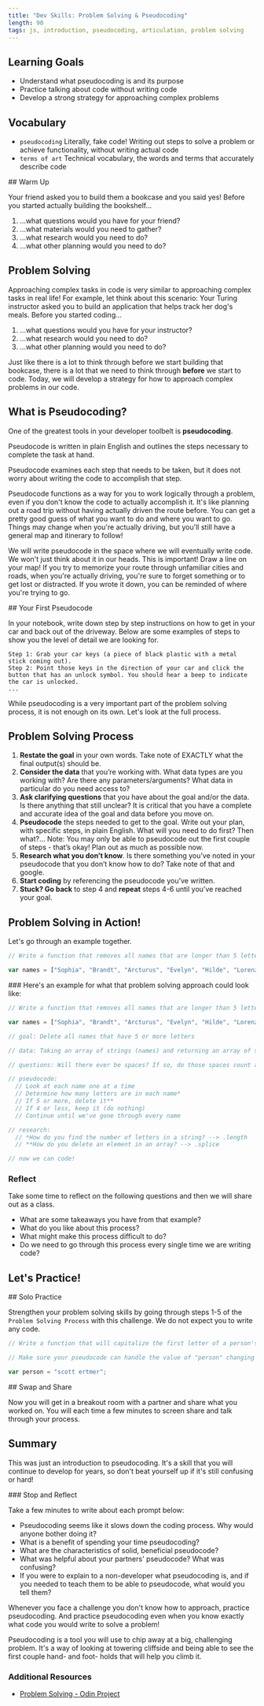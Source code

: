 ```yaml
---
title: "Dev Skills: Problem Solving & Pseudocoding"
length: 90
tags: js, introduction, pseudocoding, articulation, problem solving
---
```


## Learning Goals

* Understand what pseudocoding is and its purpose
* Practice talking about code without writing code
* Develop a strong strategy for approaching complex problems

## Vocabulary

- `pseudocoding` Literally, fake code! Writing out steps to solve a problem or achieve functionality, without writing actual code
- `terms of art` Technical vocabulary, the words and terms that accurately describe code

<section class="call-to-action">
## Warm Up

Your friend asked you to build them a bookcase and you said yes! Before you started actually building the bookshelf...
1. ...what questions would you have for your friend?
2. ...what materials would you need to gather?
3. ...what research would you need to do?
4. ...what other planning would you need to do?
</section>

## Problem Solving

Approaching complex tasks in code is very similar to approaching complex tasks in real life! For example, let think about this scenario: Your Turing instructor asked you to build an application that helps track her dog's meals. Before you started coding...
1. ...what questions would you have for your instructor?
2. ...what research would you need to do?
3. ...what other planning would you need to do?

Just like there is a lot to think through before we start building that bookcase, there is a lot that we need to think through **before** we start to code. Today, we will develop a strategy for how to approach complex problems in our code.

## What is Pseudocoding?

One of the greatest tools in your developer toolbelt is **pseudocoding**.

Pseudocode is written in plain English and outlines the steps necessary to complete the task at hand.

Pseudocode examines each step that needs to be taken, but it does not worry about writing the code to accomplish that step.

Pseudocode functions as a way for you to work logically through a problem, even if you don't know the code to actually accomplish it. It's like planning out a road trip without having actually driven the route before. You can get a pretty good guess of what you want to do and where you want to go. Things may change when you're actually driving, but you'll still have a general map and itinerary to follow!

We will write pseudocode in the space where we will eventually write code. We won't just think about it in our heads. This is important! Draw a line on your map! If you try to memorize your route through unfamiliar cities and roads, when you're actually driving, you're sure to forget something or to get lost or distracted. If you wrote it down, you can be reminded of where you're trying to go.

<section class="call-to-action">
## Your First Pseudocode

In your notebook, write down step by step instructions on how to get in your car and back out of the driveway. Below are some examples of steps to show you the level of detail we are looking for.
```
Step 1: Grab your car keys (a piece of black plastic with a metal stick coming out).
Step 2: Point those keys in the direction of your car and click the button that has an unlock symbol. You should hear a beep to indicate the car is unlocked.
...
```
</section>

While pseudocoding is a very important part of the problem solving process, it is not enough on its own. Let's look at the full process.

## Problem Solving Process

1. **Restate the goal** in your own words. Take note of EXACTLY what the final output(s) should be.
2. **Consider the data** that you’re working with. What data types are you working with? Are there any parameters/arguments? What data in particular do you need access to?
3. **Ask clarifying questions** that you have about the goal and/or the data. Is there anything that still unclear? It is critical that you have a complete and accurate idea of the goal and data before you move on.
4. **Pseudocode** the steps needed to get to the goal. Write out your plan, with specific steps, in plain English. What will you need to do first? Then what?… Note: You may only be able to pseudocode out the first couple of steps - that’s okay! Plan out as much as possible now.
5. **Research what you don’t know**. Is there something you’ve noted in your pseudocode that you don’t know how to do? Take note of that and google.  
6. **Start coding** by referencing the pseudocode you’ve written.
7. **Stuck? Go back** to step 4 and **repeat** steps 4-6 until you’ve reached your goal.


## Problem Solving in Action!

Let's go through an example together.

```js
// Write a function that removes all names that are longer than 5 letters from the array

var names = ["Sophia", "Brandt", "Arcturus", "Evelyn", "Hilde", "Lorenzo", "Xola", "Mayhew"];
```

<section class="answer">
### Here's an example for what that problem solving approach could look like:

```js
// Write a function that removes all names that are longer than 5 letters from the array

var names = ["Sophia", "Brandt", "Arcturus", "Evelyn", "Hilde", "Lorenzo", "Xola", "Mayhew"];

// goal: Delete all names that have 5 or more letters

// data: Taking an array of strings (names) and returning an array of strings (without 5+ letter names)

// questions: Will there ever be spaces? If so, do those spaces count as a character?

// pseudocode:
  // Look at each name one at a time
  // Determine how many letters are in each name*
  // If 5 or more, delete it**
  // If 4 or less, keep it (do nothing)
  // Continue until we've gone through every name

// research:
  // *How do you find the number of letters in a string? --> .length
  // **How do you delete an element in an array? --> .splice

// now we can code!
```
</section>

### Reflect

Take some time to reflect on the following questions and then we will share out as a class.

- What are some takeaways you have from that example?
- What do you like about this process?
- What might make this process difficult to do?
- Do we need to go through this process every single time we are writing code?

## Let's Practice!

<section class="call-to-action">
## Solo Practice

Strengthen your problem solving skills by going through steps 1-5 of the `Problem Solving Process` with this challenge. We do not expect you to write any code.
```js
// Write a function that will capitalize the first letter of a person's name. For example, "Scott Ertmer"

// Make sure your pseudocode can handle the value of "person" changing to a different name!

var person = "scott ertmer";
```
</section>

<section class="call-to-action">
## Swap and Share

Now you will get in a breakout room with a partner and share what you worked on. You will each time a few minutes to screen share and talk through your process.
</section>

## 

## Summary

This was just an introduction to pseudocoding. It's a skill that you will continue to develop for years, so don't beat yourself up if it's still confusing or hard!

<section class="checks-for-understanding">
### Stop and Reflect

Take a few minutes to write about each prompt below:

- Pseudocoding seems like it slows down the coding process. Why would anyone bother doing it?
- What is a benefit of spending your time pseudocoding?
- What are the characteristics of solid, beneficial pseudocode?
- What was helpful about your partners' pseudocode? What was confusing?
- If you were to explain to a non-developer what pseudocoding is, and if you needed to teach them to be able to pseudocode, what would you tell them?
</section>

Whenever you face a challenge you don't know how to approach, practice pseudocoding. And practice pseudocoding even when you know exactly what code you would write to solve a problem!

Pseudocoding is a tool you will use to chip away at a big, challenging problem. It's a way of looking at towering cliffside and being able to see the first couple hand- and foot- holds that will help you climb it.


### Additional Resources

- [Problem Solving - Odin Project](https://www.theodinproject.com/lessons/foundations-problem-solving)

